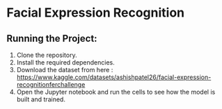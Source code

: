 # Facial Expression Recognition

## Running the Project:
1. Clone the repository.
2. Install the required dependencies.
3. Download the dataset from here : https://www.kaggle.com/datasets/ashishpatel26/facial-expression-recognitionferchallenge
4. Open the Jupyter notebook and run the cells to see how the model is built and trained.

